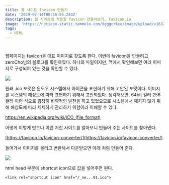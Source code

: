 ```yaml
---
title: 웹 사이트 favicon 만들기
date: '2019-07-14T08:56:56.243Z'
description: 웹 사이트에 적용할 favicon 만들어보기, favicon.io
image: 'https://noticon-static.tammolo.com/dgggcrkxq/image/upload/v1632299731/tlog/cover/html_m3iecp.jpg'
tags:
  - HTML
---
```

#

웹페이지는 favicon을 대표 이미지로 갖도록 한다. 이번에 favicon을 만들려고 zeroCho님의 블로그를 확인하였다. 하나의 파일이지만, 맥에서 확인해보면 여러 이미지로 구성되어 있는 것을 확인할 수 있다.

![](https://noticon-static.tammolo.com/dgggcrkxq/image/upload/v1631952591/tlog/_2019-07-07__4-3b72ebcd-68b7-4eb2-a127-9cd5c5d6495c.40.20_nksewy.png)

원래 .ico 포맷은 윈도우 시스템에서 아이콘을 표현하기 위해 고안된 포맷이다. 이미지를 시스템의 해상도에 따라 표현하기 위해서 고안되었다. 생각해보면, 64bit 컬러 256 컬러 이런 식으로 굉장히 비약적인 발전을 하고 있었으므로 시스템에서 깨지지 않기 위해 해상도에 따라 세세하게 관리하기 위함이라 이해할 수 있다.

https://en.wikipedia.org/wiki/ICO_(file_format)


어떻게 이렇게 만드나 이런 저런 사이트를 알아보니 만들어 주는 사이트를 찾아냈다.

[https://favicon.io/favicon-converter/](https://favicon.io/favicon-converter/)

들어가서 이미지를 올리고 변환해서 다운받으면 아래 처럼 만들어 준다.

![](https://noticon-static.tammolo.com/dgggcrkxq/image/upload/v1631952592/tlog/_2019-07-07__4-c94d6fe2-bd11-4bfe-9a7b-bf967d60a2e9.49.06_khb6hg.png)

html head 부분에 shortcut icon으로 값을 넣어주면 된다.

    <link rel="shortcut icon" href="/_ne...91.ico">